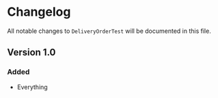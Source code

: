 # Changelog

All notable changes to `DeliveryOrderTest` will be documented in this file.

## Version 1.0

### Added
- Everything
